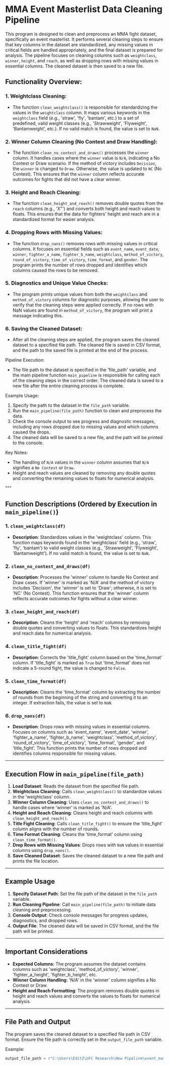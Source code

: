 # MMA Event Masterlist Data Cleaning Pipeline

This program is designed to clean and preprocess an MMA fight dataset, specifically an event masterlist. 
It performs several cleaning steps to ensure that key columns in the dataset are standardized, any missing values 
in critical fields are handled appropriately, and the final dataset is prepared for analysis. The pipeline focuses 
on cleaning columns such as `weightclass`, `winner`, `height`, and `reach`, as well as dropping rows with missing 
values in essential columns. The cleaned dataset is then saved to a new file.

## Functionality Overview:

### 1. **Weightclass Cleaning**:
   - The function `clean_weightclass()` is responsible for standardizing the values in the `weightclass` column. 
     It maps various keywords in the `weightclass` field (e.g., 'straw', 'fly', 'bantam', etc.) to a set of predefined, 
     valid weight classes (e.g., 'Strawweight', 'Flyweight', 'Bantamweight', etc.). If no valid match is found, the 
     value is set to `NaN`.

### 2. **Winner Column Cleaning (No Contest and Draw Handling)**:
   - The function `clean_no_contest_and_draws()` processes the `winner` column. It handles cases where the `winner` value 
     is `N/A`, indicating a No Contest or Draw scenario. If the method of victory includes `Decision`, the `winner` is 
     changed to `Draw`. Otherwise, the value is updated to `NC` (No Contest). This ensures that the `winner` column 
     reflects accurate outcomes for fights that did not have a clear winner.

### 3. **Height and Reach Cleaning**:
   - The function `clean_height_and_reach()` removes double quotes from the `reach` columns (e.g., 'X"') and converts both 
     height and reach values to floats. This ensures that the data for fighters' height and reach are in a standardized 
     format for easier analysis.

### 4. **Dropping Rows with Missing Values**:
   - The function `drop_nans()` removes rows with missing values in critical columns. It focuses on essential fields such 
     as `event_name`, `event_date`, `winner`, `fighter_a_name`, `fighter_b_name`, `weightclass`, `method_of_victory`, 
     `round_of_victory`, `time_of_victory`, `time_format`, and `gender`. The program prints the number of rows dropped 
     and identifies which columns caused the rows to be removed.

### 5. **Diagnostics and Unique Value Checks**:
   - The program prints unique values from both the `weightclass` and `method_of_victory` columns for diagnostic purposes, 
     allowing the user to verify that the cleaning steps were applied correctly. If no rows with NaN values are found in 
     `method_of_victory`, the program will print a message indicating this.

### 6. **Saving the Cleaned Dataset**:
   - After all the cleaning steps are applied, the program saves the cleaned dataset to a specified file path. 
     The cleaned file is saved in CSV format, and the path to the saved file is printed at the end of the process.

Pipeline Execution:
- The file path to the dataset is specified in the 'file_path' variable, and the main pipeline function `main_pipeline` 
  is responsible for calling each of the cleaning steps in the correct order. The cleaned data is saved to a new file 
  after the entire cleaning process is complete.

Example Usage:
1. Specify the path to the dataset in the `file_path` variable.
2. Run the `main_pipeline(file_path)` function to clean and preprocess the data.
3. Check the console output to see progress and diagnostic messages, including any rows dropped due to missing values 
   and which columns caused the drops.
4. The cleaned data will be saved to a new file, and the path will be printed to the console.

Key Notes:
- The handling of `N/A` values in the `winner` column assumes that `N/A` signifies a `No Contest` or `Draw`.
- Height and reach values are cleaned by removing any double quotes and converting the remaining values to floats for 
  numerical analysis.

"""

## Function Descriptions (Ordered by Execution in `main_pipeline()`)

### 1. `clean_weightclass(df)`
- **Description**: Standardizes values in the 'weightclass' column. This function maps keywords found in the 'weightclass' field (e.g., 'straw', 'fly', 'bantam') to valid weight classes (e.g., 'Strawweight', 'Flyweight', 'Bantamweight'). If no valid match is found, the value is set to `NaN`.

### 2. `clean_no_contest_and_draws(df)`
- **Description**: Processes the 'winner' column to handle No Contest and Draw cases. If 'winner' is marked as 'N/A' and the method of victory includes 'Decision', the 'winner' is set to 'Draw'; otherwise, it is set to 'NC' (No Contest). This function ensures that the 'winner' column reflects accurate outcomes for fights without a clear winner.

### 3. `clean_height_and_reach(df)`
- **Description**: Cleans the 'height' and 'reach' columns by removing double quotes and converting values to floats. This standardizes height and reach data for numerical analysis.

### 4. `clean_title_fight(df)`
- **Description**: Corrects the 'title_fight' column based on the 'time_format' column. If 'title_fight' is marked as `True` but 'time_format' does not indicate a 5-round fight, the value is changed to `False`.

### 5. `clean_time_format(df)`
- **Description**: Cleans the 'time_format' column by extracting the number of rounds from the beginning of the string and converting it to an integer. If extraction fails, the value is set to `NaN`.

### 6. `drop_nans(df)`
- **Description**: Drops rows with missing values in essential columns. Focuses on columns such as 'event_name', 'event_date', 'winner', 'fighter_a_name', 'fighter_b_name', 'weightclass', 'method_of_victory', 'round_of_victory', 'time_of_victory', 'time_format', 'gender', and 'title_fight'. This function prints the number of rows dropped and identifies columns responsible for missing values.

---

## Execution Flow in `main_pipeline(file_path)`

1. **Load Dataset**: Reads the dataset from the specified file path.
2. **Weightclass Cleaning**: Calls `clean_weightclass()` to standardize values in the 'weightclass' column.
3. **Winner Column Cleaning**: Uses `clean_no_contest_and_draws()` to handle cases where 'winner' is marked as 'N/A'.
4. **Height and Reach Cleaning**: Cleans height and reach columns with `clean_height_and_reach()`.
5. **Title Fight Cleaning**: Calls `clean_title_fight()` to ensure the 'title_fight' column aligns with the number of rounds.
6. **Time Format Cleaning**: Cleans the 'time_format' column using `clean_time_format()`.
7. **Drop Rows with Missing Values**: Drops rows with `NaN` values in essential columns using `drop_nans()`.
8. **Save Cleaned Dataset**: Saves the cleaned dataset to a new file path and prints the file location.

---

## Example Usage

1. **Specify Dataset Path**: Set the file path of the dataset in the `file_path` variable.
2. **Run Cleaning Pipeline**: Call `main_pipeline(file_path)` to initiate data cleaning and preprocessing.
3. **Console Output**: Check console messages for progress updates, diagnostics, and dropped rows.
4. **Output File**: The cleaned data will be saved in CSV format, and the file path will be printed.

---

## Important Considerations

- **Expected Columns**: The program assumes the dataset contains columns such as 'weightclass', 'method_of_victory', 'winner', 'fighter_a_height', 'fighter_b_height', etc.
- **Winner Column Handling**: 'N/A' in the 'winner' column signifies a No Contest or Draw.
- **Height and Reach Formatting**: The program removes double quotes in height and reach values and converts the values to floats for numerical analysis.

---

## File Path and Output

The program saves the cleaned dataset to a specified file path in CSV format. Ensure the file path is correctly set in the `output_file_path` variable.

Example:
```python
output_file_path = r"C:\Users\EditZ\UFC Research\New Pipeline\event_masterlist_initial_clean.csv"

